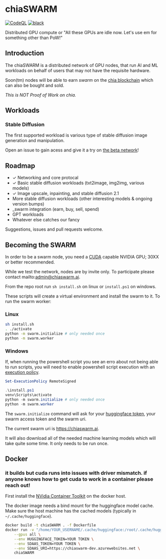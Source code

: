# chiaSWARM

[![CodeQL](https://github.com/dkackman/chiaSWARM/actions/workflows/codeql.yml/badge.svg)](https://github.com/dkackman/chiaSWARM/actions/workflows/codeql.yml)
[![black](https://img.shields.io/badge/code%20style-black-000000.svg)](https://github.com/psf/black)

Distributed GPU compute or "All these GPUs are idle now. Let's use em for something other than PoW!"

## Introduction

The chiaSWARM is a distributed network of GPU nodes, that run AI and ML workloads on behalf of users that may not have the requisite hardware.

Soon(tm) nodes will be able to earn _swarm_ on the [chia blockchain](https://www.chia.net/) which can also be bought and sold.

_This is NOT Proof of Work on chia._

## Workloads

### Stable Diffusion

The first supported workload is various type of stable diffusion image generation and manipulation.

Open an issue to gain acess and give it a try on [the beta network](https://chiaswarm.ai/)!

## Roadmap

- &check; Networking and core protocal
- &check; Basic stable diffusion workloads (txt2image, img2img, various models)
- &check; Image upscale, inpainting, and stable diffusion 2.1
- More stable diffusion workloads (other interesting models & ongoing version bumps)
- _swarm integration (earn, buy, sell, spend)
- GPT workloads
- Whatever else catches our fancy

Suggestions, issues and pull requests welcome.

## Becoming the SWARM

In order to be a swarm node, you need a [CUDA](https://nvidia.custhelp.com/app/answers/detail/a_id/2132/~/what-is-cuda%3F) capable NVIDIA GPU; 30XX or better recommended. 

While we test the network, nodes are by invite only. To participate please contact mailto:admin@chiaswarm.ai.

From the repo root run `sh install.sh` on linux or `install.ps1` on windows.

These scripts will create a virtual environment and install the swarm to it. To run the swarm worker:

### Linux

```bash
sh install.sh
. ./activate
python -m swarm.initialize # only needed once
python -m swarm.worker
```

### Windows

If, when running the powershell script you see an erro about not being able to run scripts, you will need to enable powershell script execution with an [execution policy](https://learn.microsoft.com/en-us/powershell/module/microsoft.powershell.core/about/about_execution_policies?view=powershell-7.3).

```powershell
Set-ExecutionPolicy RemoteSigned
```



```powershell
.\install.ps1
venv\Scripts\activate
python -m swarm.initialize # only needed once
python -m swarm.worker
```

The `swarm.initialize` command will ask for your [huggingface token](https://huggingface.co/docs/hub/security-tokens), your swarm access token and the swarm uri.

The current swarm uri is <https://chiaswarm.ai>.

It will also download all of the needed machine learning models which will take quite some time. It only needs to be run once.

## Docker

### it builds but cuda runs into issues with driver mismatch. if anyone knows how to get cuda to work in a container please reach out!

First install the [NVidia Container Toolkit](https://docs.nvidia.com/datacenter/cloud-native/container-toolkit/install-guide.html#docker) on the docker host.

The docker image needs a bind mount for the huggingface model cache. Make sure the host machine has the cached models (typically in `~/.cache/huggingface`).

```bash
docker build -t chiaSWARM . -f Dockerfile
docker run -v "/home/YOUR_USERNAME/.cache/huggingface:/root/.cache/huggingface/" \
    --gpus all \
    --env HUGGINGFACE_TOKEN=YOUR TOKEN \
    --env SDAAS_TOKEN=YOUR TOKEN \
    --env SDAAS_URI=https://chiaswarm-dev.azurewebsites.net \
    chiaSWARM
```

